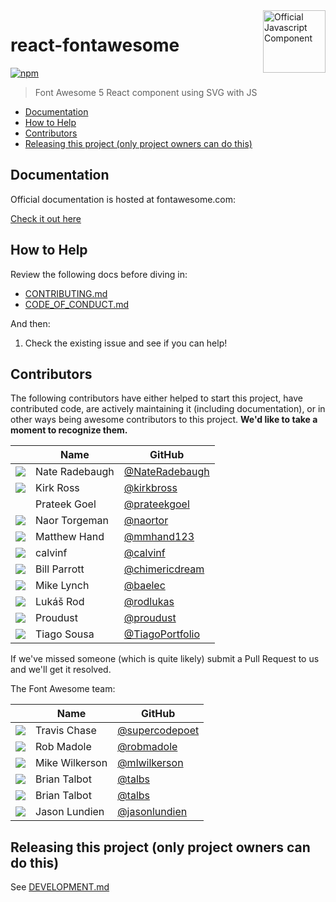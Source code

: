 <a href="https://fontawesome.com">
  <img align="right" width="100" height="100" alt="Official Javascript Component" src="https://img.fortawesome.com/349cfdf6/official-javascript-component.svg">
</a>

# react-fontawesome

[![npm](https://img.shields.io/npm/v/@fortawesome/react-fontawesome.svg?style=flat-square)](https://www.npmjs.com/package/@fortawesome/react-fontawesome)

> Font Awesome 5 React component using SVG with JS

<!-- toc -->

-   [Documentation](#documentation)
-   [How to Help](#how-to-help)
-   [Contributors](#contributors)
-   [Releasing this project (only project owners can do this)](#releasing-this-project-only-project-owners-can-do-this)

<!-- tocstop -->

## Documentation

Official documentation is hosted at fontawesome.com:

[Check it out here](https://fontawesome.com/how-to-use/on-the-web/using-with/react)

## How to Help

Review the following docs before diving in:

-   [CONTRIBUTING.md](CONTRIBUTING.md)
-   [CODE_OF_CONDUCT.md](CODE_OF_CONDUCT.md)

And then:

1.  Check the existing issue and see if you can help!

## Contributors

The following contributors have either helped to start this project, have contributed code, are actively maintaining it (including documentation), or in other ways being awesome contributors to this
project. **We'd like to take a moment to recognize them.**

|                                                             | Name           | GitHub                                               |
| :---------------------------------------------------------: | -------------- | ---------------------------------------------------- |
| <img src="https://github.com/NateRadebaugh.png?size=72" />  | Nate Radebaugh | [@NateRadebaugh](https://github.com/NateRadebaugh)   |
|   <img src="https://github.com/kirkbross.png?size=72" />    | Kirk Ross      | [@kirkbross](https://github.com/kirkbross)           |
|                                                             | Prateek Goel   | [@prateekgoel](https://github.com/prateekgoel)       |
|    <img src="https://github.com/naortor.png?size=72" />     | Naor Torgeman  | [@naortor](https://github.com/naortor)               |
|   <img src="https://github.com/mmhand123.png?size=72" />    | Matthew Hand   | [@mmhand123](https://github.com/mmhand123)           |
|    <img src="https://github.com/calvinf.png?size=72" />     | calvinf        | [@calvinf](https://github.com/calvinf)               |
| <img src="https://github.com/chimericdream.png?size=72" />  | Bill Parrott   | [@chimericdream](https://github.com/chimericdream)   |
|     <img src="https://github.com/baelec.png?size=72" />     | Mike Lynch     | [@baelec](https://github.com/baelec)                 |
|    <img src="https://github.com/rodlukas.png?size=72" />    | Lukáš Rod      | [@rodlukas](https://github.com/rodlukas)             |
|    <img src="https://github.com/proudust.png?size=72" />    | Proudust       | [@proudust](https://github.com/proudust)             |
| <img src="https://github.com/TiagoPortfolio.png?size=72" /> | Tiago Sousa    | [@TiagoPortfolio](https://github.com/TiagoPortfolio) |

If we've missed someone (which is quite likely) submit a Pull Request to us and we'll get it resolved.

The Font Awesome team:

|                                                            | Name           | GitHub                                             |
| :--------------------------------------------------------: | -------------- | -------------------------------------------------- |
| <img src="https://github.com/supercodepoet.png?size=72" /> | Travis Chase   | [@supercodepoet](https://github.com/supercodepoet) |
|   <img src="https://github.com/robmadole.png?size=72" />   | Rob Madole     | [@robmadole](https://github.com/robmadole)         |
|  <img src="https://github.com/mlwilkerson.png?size=72" />  | Mike Wilkerson | [@mlwilkerson](https://github.com/mlwilkerson)     |
|     <img src="https://github.com/talbs.png?size=72" />     | Brian Talbot   | [@talbs](https://github.com/talbs)                 |
|     <img src="https://github.com/talbs.png?size=72" />     | Brian Talbot   | [@talbs](https://github.com/talbs)                 |
| <img src="https://github.com/jasonlundien.png?size=72" />  | Jason Lundien  | [@jasonlundien](https://github.com/jasonlundien)   |

## Releasing this project (only project owners can do this)

See [DEVELOPMENT.md](DEVELOPMENT.md#release)
